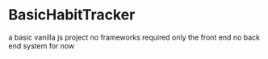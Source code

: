 # BasicHabitTracker

a basic vanilla js project 
no frameworks required 
only the front end 
no back end system for now 
